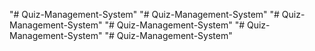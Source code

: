 "# Quiz-Management-System" 
"# Quiz-Management-System" 
"# Quiz-Management-System" 
"# Quiz-Management-System" 
"# Quiz-Management-System" 
"# Quiz-Management-System" 
